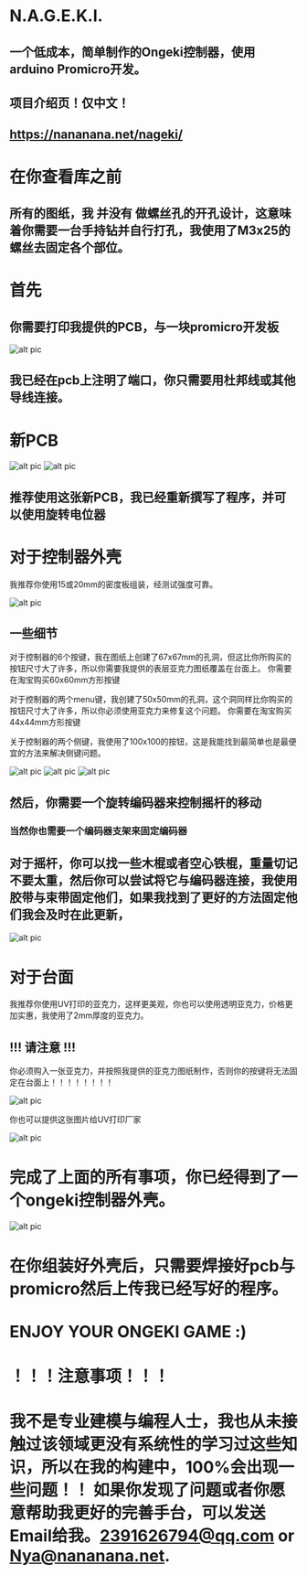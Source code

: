 
# N.A.G.E.K.I.

## 一个低成本，简单制作的Ongeki控制器，使用arduino Promicro开发。
## 项目介绍页！仅中文！
## https://nananana.net/nageki/


# 在你查看库之前

## 所有的图纸，我 __并没有__ 做螺丝孔的开孔设计，这意味着你需要一台手持钻并自行打孔，我使用了M3x25的螺丝去固定各个部位。


# 首先
## 你需要打印我提供的PCB，与一块promicro开发板

![alt pic](https://github.com/Nana0Nana/N.A.G.E.K.I./blob/main/pic/pcb.png?raw=true)

## 我已经在pcb上注明了端口，你只需要用杜邦线或其他导线连接。

# 新PCB

![alt pic](https://github.com/Nana0Nana/NAGEKI/blob/main/pic/PCB%202.0%20B.png?raw=true)
![alt pic](https://github.com/Nana0Nana/NAGEKI/blob/main/pic/PCB%202.0.png?raw=true)

## 推荐使用这张新PCB，我已经重新撰写了程序，并可以使用旋转电位器



# 对于控制器外壳

我推荐你使用15或20mm的密度板组装，经测试强度可靠。

![alt pic](https://github.com/Nana0Nana/N.A.G.E.K.I./blob/main/pic/main.png?raw=true)

## 一些细节

对于控制器的6个按键，我在图纸上创建了67x67mm的孔洞，但这比你所购买的按钮尺寸大了许多，所以你需要我提供的表层亚克力图纸覆盖在台面上。
你需要在淘宝购买60x60mm方形按键

对于控制器的两个menu键，我创建了50x50mm的孔洞，这个洞同样比你购买的按钮尺寸大了许多，所以你必须使用亚克力来修复这个问题。
你需要在淘宝购买44x44mm方形按键

关于控制器的两个侧键，我使用了100x100的按钮，这是我能找到最简单也是最便宜的方法来解决侧键问题。

![alt pic](https://github.com/Nana0Nana/N.A.G.E.K.I./blob/main/pic/IMG_8376.PNG?raw=true)
![alt pic](https://github.com/Nana0Nana/N.A.G.E.K.I./blob/main/pic/IMG_8377.PNG?raw=true)
![alt pic](https://github.com/Nana0Nana/N.A.G.E.K.I./blob/main/pic/IMG_8378.PNG?raw=true)

## 然后，你需要一个旋转编码器来控制摇杆的移动
### 当然你也需要一个编码器支架来固定编码器

## 对于摇杆，你可以找一些木棍或者空心铁棍，重量切记不要太重，然后你可以尝试将它与编码器连接，我使用胶带与束带固定他们，如果我找到了更好的方法固定他们我会及时在此更新，

![alt pic](https://github.com/Nana0Nana/N.A.G.E.K.I./blob/main/pic/IMG_8379.PNG?raw=true)

# 对于台面

我推荐你使用UV打印的亚克力，这样更美观，你也可以使用透明亚克力，价格更加实惠，我使用了2mm厚度的亚克力。

## !!! 请注意 !!!

你必须购入一张亚克力，并按照我提供的亚克力图纸制作，否则你的按键将无法固定在台面上！！！！！！！！

![alt pic](https://github.com/Nana0Nana/N.A.G.E.K.I./blob/main/pic/QQ%E6%88%AA%E5%9B%BE20211012202125.png?raw=true)

你也可以提供这张图片给UV打印厂家

![alt pic](https://github.com/Nana0Nana/N.A.G.E.K.I./blob/main/surface%20print.png?raw=true)


# 完成了上面的所有事项，你已经得到了一个ongeki控制器外壳。


![alt pic](https://github.com/Nana0Nana/N.A.G.E.K.I./blob/main/pic/IMG_8332.JPG?raw=true)


# 在你组装好外壳后，只需要焊接好pcb与promicro然后上传我已经写好的程序。

# ENJOY YOUR ONGEKI GAME :)

# ！！！注意事项！！！
# 我不是专业建模与编程人士，我也从未接触过该领域更没有系统性的学习过这些知识，所以在我的构建中，100%会出现一些问题！！ 如果你发现了问题或者你愿意帮助我更好的完善手台，可以发送Email给我。2391626794@qq.com  or  Nya@nananana.net.
